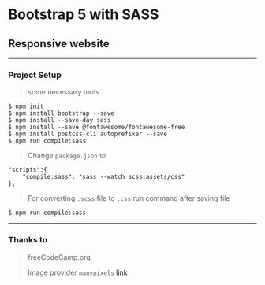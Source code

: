 # Bootstrap 5 with SASS
## Responsive website 

---
### Project Setup
> some necessary tools 
```
$ npm init 
$ npm install bootstrap --save
$ npm install --save-day sass
$ npm install --save @fontawesome/fontawesome-free
$ npm install postcss-cli autoprefixer --save
$ npm run compile:sass
```
> Change `package.json` to 
```
"scripts":{
    "compile:sass": "sass --watch scss:assets/css"
},
```
> For converting `.scss` file to `.css` run command after saving file
```
$ npm run compile:sass
```
---

### Thanks to 
> freeCodeCamp.org 

> Image provider `manypixels` [link](www.manypixels.co/gallery)
